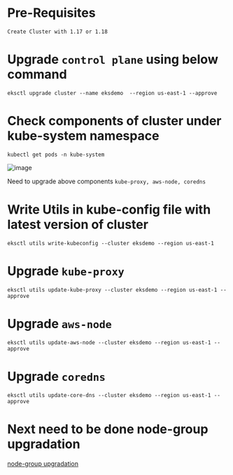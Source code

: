 # Pre-Requisites
    Create Cluster with 1.17 or 1.18
# Upgrade ````control plane```` using below command
    eksctl upgrade cluster --name eksdemo  --region us-east-1 --approve
# Check components of cluster under kube-system namespace
    kubectl get pods -n kube-system
  ![image](https://user-images.githubusercontent.com/58024415/124728371-2ad42280-df2d-11eb-9eeb-31249ad6d83d.png)

  Need to upgrade above components ````kube-proxy, aws-node, coredns````
# Write Utils in kube-config file with latest version of cluster   
    eksctl utils write-kubeconfig --cluster eksdemo --region us-east-1
# Upgrade ````kube-proxy````
    eksctl utils update-kube-proxy --cluster eksdemo --region us-east-1 --approve
# Upgrade ````aws-node````
    eksctl utils update-aws-node --cluster eksdemo --region us-east-1 --approve
# Upgrade ````coredns````
    eksctl utils update-core-dns --cluster eksdemo --region us-east-1 --approve
# Next need to be done node-group upgradation
  [node-group upgradation](https://github.com/Naresh240/kubernetes/tree/main/cluster-upgradation/kubernetes-updating-nodegroup)
